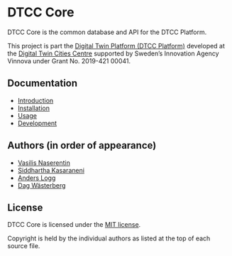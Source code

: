 # DTCC Core

DTCC Core is the common database and API for the DTCC Platform.

This project is part the
[Digital Twin Platform (DTCC Platform)](https://gitlab.com/dtcc-platform)
developed at the
[Digital Twin Cities Centre](https://dtcc.chalmers.se/)
supported by Sweden’s Innovation Agency Vinnova under Grant No. 2019-421 00041.

## Documentation

* [Introduction](./doc/introduction.md)
* [Installation](./doc/installation.md)
* [Usage](./doc/usage.md)
* [Development](./doc/development.md)

## Authors (in order of appearance)

* [Vasilis Naserentin](https://www.chalmers.se/en/Staff/Pages/vasnas.aspx)
* [Siddhartha Kasaraneni](https://chalmersindustriteknik.se/sv/medarbetare/siddhartha-kasaranemi/)
* [Anders Logg](http://anders.logg.org)
* [Dag Wästerberg](https://chalmersindustriteknik.se/sv/medarbetare/dag-wastberg/)

## License

DTCC Core is licensed under the
[MIT license](https://opensource.org/licenses/MIT).

Copyright is held by the individual authors as listed at the top of
each source file.
